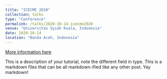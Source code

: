 ```yaml
---
title: "ICECME 2020"
collection: talks
type: "Conference"
permalink: /talks/2020-10-14-icecme2020
venue: "Universitas Syiah Kuala, Indonesia"
date: 2020-10-14
location: "Banda Aceh, Indonesia"
---
```


[More information here](http://exampleurl.com)

This is a description of your tutorial, note the different field in type. This is a markdown files that can be all markdown-ified like any other post. Yay markdown!
